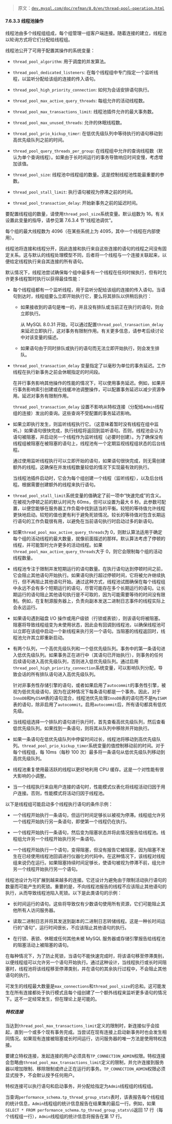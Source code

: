 > 原文：[`dev.mysql.com/doc/refman/8.0/en/thread-pool-operation.html`](https://dev.mysql.com/doc/refman/8.0/en/thread-pool-operation.html)

#### 7.6.3.3 线程池操作

线程池由多个线程组组成，每个组管理一组客户端连接。随着连接的建立，线程池以轮询方式将它们分配给线程组。

线程池公开了可用于配置其操作的系统变量：

+   `thread_pool_algorithm`: 用于调度的并发算法。

+   `thread_pool_dedicated_listeners`: 在每个线程组中专门指定一个监听线程，以监听分配给该组的连接的传入语句。

+   `thread_pool_high_priority_connection`: 如何为会话安排语句执行。

+   `thread_pool_max_active_query_threads`: 每组允许的活动线程数。

+   `thread_pool_max_transactions_limit`: 线程池插件允许的最大事务数。

+   `thread_pool_max_unused_threads`: 允许的休眠线程数。

+   `thread_pool_prio_kickup_timer`: 在低优先级队列中等待执行的语句移动到高优先级队列之前的时间。

+   `thread_pool_query_threads_per_group`: 在线程组中允许的查询线程数（默认为单个查询线程）。如果由于长时间运行的事务导致响应时间变慢，考虑增加该值。

+   `thread_pool_size`: 线程池中线程组的数量。这是控制线程池性能最重要的参数。

+   `thread_pool_stall_limit`: 执行语句被视为停滞之前的时间。

+   `thread_pool_transaction_delay`: 开始新事务之前的延迟时间。

要配置线程组的数量，请使用`thread_pool_size`系统变量。默认组数为 16。有关设置此变量的指导，请参见第 7.6.3.4 节“线程池调优”。

每个组的最大线程数为 4096（在某些系统上为 4095，其中一个线程在内部使用）。

线程池将连接和线程分开，因此连接和执行来自这些连接的语句的线程之间没有固定关系。这与默认的线程处理模型不同，后者将一个线程与一个连接关联起来，以便给定线程执行来自其连接的所有语句。

默认情况下，线程池尝试确保每个组中最多有一个线程在任何时候执行，但有时允许更多线程暂时执行以获得最佳性能：

+   每个线程组都有一个监听线程，用于监听分配给该组的连接的传入语句。当语句到达时，线程组要么立即开始执行它，要么将其排队以供稍后执行：

    +   如果接收到的语句是唯一的，并且没有排队或当前正在执行的语句，则会立即执行。

        从 MySQL 8.0.31 开始，可以通过配置`thread_pool_transaction_delay`来延迟立即执行，这对事务有限制作用。有关更多信息，请参考后续讨论中对该变量的描述。

    +   如果语句由于同时排队或执行的语句而无法立即开始执行，则会发生排队。

+   `thread_pool_transaction_delay` 变量指定了以毫秒为单位的事务延迟。工作线程在执行新事务之前会休眠指定的时间段。

    在并行事务影响其他操作的性能的情况下，可以使用事务延迟。例如，如果并行事务影响索引创建或在线缓冲池调整操作，可以配置事务延迟以减少资源争用。延迟对事务有限制作用。

    `thread_pool_transaction_delay` 设置不影响从特权连接（分配给`Admin`线程组的连接）发出的查询。这些查询不受配置的事务延迟影响。

+   如果立即执行发生，则监听线程执行它。（这意味着暂时没有线程在组中监听。）如果语句很快完成，执行线程将返回到监听语句。否则，线程池会认为语句被阻塞，并启动另一个线程作为监听线程（必要时创建）。为了确保没有线程组被阻塞在被阻塞的语句上，线程池有一个定期监视线程组状态的后台线程。

    通过使用监听线程执行可以立即开始的语句，如果语句很快完成，则无需创建额外的线程。这确保在并发线程数量较低的情况下实现最有效的执行。

    当线程池插件启动时，它会为每个组创建一个线程（监听线程），以及后台线程。根据需要创建额外的线程来执行语句。

+   `thread_pool_stall_limit`系统变量的值确定了前一项中“快速完成”的含义。在被视为停顿之前的默认时间为 60ms，但可以设置为最大 6 秒。此参数可配置，以便您能够在服务器工作负载中找到适当的平衡。较短的等待值允许线程更快地启动。较短的值也更有利于避免死锁情况。较长的等待值对包含长期运行语句的工作负载很有用，以避免在当前语句执行时启动过多的新语句。

+   如果`thread_pool_max_active_query_threads`为 0，则默认算法适用于确定每个组的活动线程的最大数量，就像前面描述的那样。默认算法考虑了停顿的线程，并可能暂时允许更多的活动线程。如果`thread_pool_max_active_query_threads`大于 0，则它会限制每个组的活动线程数量。

+   线程池专注于限制并发短期运行的语句数量。在执行语句达到停顿时间之前，它会阻止其他语句开始执行。如果语句执行超过停顿时间，它将被允许继续执行，但不再阻止其他语句开始。通过这种方式，线程池试图确保在每个线程组中永远不会有多个短期运行的语句，尽管可能存在多个长期运行的语句。让长期运行的语句阻止其他语句执行是不可取的，因为可能需要等待的时间没有限制。例如，在复制源服务器上，负责向副本发送二进制日志事件的线程实际上会永远运行。

+   如果语句遇到磁盘 I/O 操作或用户级锁（行锁或表锁），则该语句将被阻塞。阻塞将导致线程组变为未使用状态，因此会有回调到线程池，以确保线程池可以立即在该组中启动一个新线程来执行另一个语句。当阻塞的线程返回时，线程池允许其立即重新启动。

+   有两个队列，一个高优先级队列和一个低优先级队列。事务中的第一条语句进入低优先级队列。如果事务正在进行中（其语句已开始执行），则事务的任何后续语句进入高优先级队列，否则进入低优先级队列。通过启用`thread_pool_high_priority_connection`系统变量，可以影响队列分配，导致会话的所有排队语句进入高优先级队列。

    针对非事务性存储引擎的语句，或者如果启用了`autocommit`的事务性引擎，被视为低优先级语句，因为在这种情况下每条语句都是一个事务。因此，对于`InnoDB`和`MyISAM`表的语句混合，线程池优先处理`InnoDB`表的语句而不是`MyISAM`表的语句，除非启用了`autocommit`。启用`autocommit`后，所有语句都具有低优先级。

+   当线程组选择一个排队的语句进行执行时，首先查看高优先级队列，然后查看低优先级队列。如果找到一条语句，则将其从队列中移除并开始执行。

+   如果一条语句在低优先级队列中停留时间过长，线程池将移动到高优先级队列。`thread_pool_prio_kickup_timer`系统变量的值控制移动前的时间。对于每个线程组，每 10ms（每秒 100 次）最多将一条语句从低优先级队列移动到高优先级队列。

+   线程池重复使用最活跃的线程以更好地利用 CPU 缓存。这是一个对性能有很大影响的小调整。

+   当一个线程执行来自用户连接的语句时，性能模式仪表化将线程活动归因于用户连接。否则，性能模式将活动归因于线程池。

以下是线程组可能启动多个线程执行语句的条件示例：

+   一个线程开始执行一条语句，但运行时间足够长以被视为停滞。线程组允许另一个线程开始执行另一条语句，即使第一个线程仍在执行。

+   一个线程开始执行一条语句，然后变为阻塞状态并将此情况报告给线程池。线程组允许另一个线程开始执行另一条语句。

+   一个线程开始执行一个语句，变得阻塞，但没有报告它被阻塞，因为阻塞不发生在已经使用线程池回调进行仪器化的代码中。在这种情况下，该线程对线程组来说仍在运行。如果阻塞持续时间足够长，使语句被视为停滞不前，组允许另一个线程开始执行另一个语句。

线程池设计为可扩展到越来越多的连接。它还设计为避免由于限制活动执行语句的数量而可能产生的死锁。重要的是，不向线程池报告的线程不应该阻止其他语句的执行，从而导致线程池陷入死锁。以下是此类语句的示例：

+   长时间运行的语句。这些将导致仅有少数语句使用所有资源，它们可能阻止其他所有人访问服务器。

+   读取二进制日志并将其发送到副本的二进制日志转储线程。这是一种长时间运行的“语句”，运行时间很长，不应该阻止其他语句的执行。

+   在行锁、表锁、休眠或任何其他未被 MySQL 服务器或存储引擎报告给线程池的阻塞活动上被阻塞的语句。

在每种情况下，为了防止死锁，当语句不能快速完成时，将该语句移至停滞类别，以便线程组可以允许另一个语句开始执行。通过这种设计，当线程执行或长时间阻塞时，线程池将该线程移至停滞类别，并在语句的其余执行过程中，不会阻止其他语句的执行。

可发生的线程最大数量是`max_connections`和`thread_pool_size`的总和。这可能发生在所有连接都处于执行模式且每个组创建了一个额外线程来监听更多语句的情况下。这不一定经常发生，但在理论上是可能的。

##### 特权连接

当达到`thread_pool_max_transactions_limit`定义的限制时，新连接似乎会挂起，直到一个或多个现有事务完成。当尝试在现有连接上启动新事务时也会发生相同情况。如果现有连接被阻塞或长时间运行，访问服务器的唯一方法是使用特权连接。

要建立特权连接，发起连接的用户必须具有`TP_CONNECTION_ADMIN`权限。特权连接会忽略由`thread_pool_max_transactions_limit`定义的限制，并允许连接到服务器以增加限制、移除限制或终止正在运行的事务。`TP_CONNECTION_ADMIN`权限必须显式授予，不会默认授予任何用户。

特权连接可以执行语句和启动事务，并分配给指定为`Admin`线程组的线程组。

当查询`performance_schema.tp_thread_group_stats`表时，该表报告每个线程组的统计信息，`Admin`线程组的统计信息报告在结果集的最后一行。例如，如果`SELECT * FROM performance_schema.tp_thread_group_stats\G`返回 17 行（每个线程组一行），`Admin`线程组的统计信息将报告在第 17 行。
